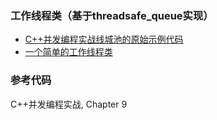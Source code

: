 ### 工作线程类（基于threadsafe_queue实现）

- [C++并发编程实战线城池的原始示例代码](origin)
- [一个简单的工作线程类](recipe-01)

### 参考代码
C++并发编程实战, Chapter 9
